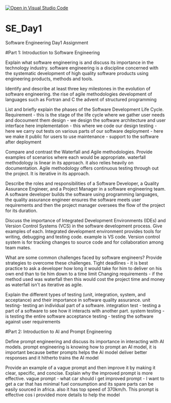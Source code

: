 [![Open in Visual Studio Code](https://classroom.github.com/assets/open-in-vscode-2e0aaae1b6195c2367325f4f02e2d04e9abb55f0b24a779b69b11b9e10269abc.svg)](https://classroom.github.com/online_ide?assignment_repo_id=15567201&assignment_repo_type=AssignmentRepo)
# SE_Day1
Software Engineering Day1 Assignment

#Part 1: Introduction to Software Engineering

Explain what software engineering is and discuss its importance in the technology industry.
software engineering is a discipline concerned with the systematic development of high quality software products using engineering products, methods and tools.

Identify and describe at least three key milestones in the evolution of software engineering.
the rise of agile methodologies
development of languages such as Fortran and C
the advent of structured programming

List and briefly explain the phases of the Software Development Life Cycle.
Requirement - this is the stage of the life cycle where we gather user needs and docoument them
design - we design the software architecture and user interface here
implementation - this where we code our design
testing - here we carry out tests on various parts of  our software
deployment - here we make it public for users to use
maintenance - support to the software after deployment

Compare and contrast the Waterfall and Agile methodologies. Provide examples of scenarios where each would be appropriate.
waterfall methodology is linear in its approach. it also relies heavily on documentation.
Agile methodology offers continuous testing through out the project. It is iterative in its approach.

Describe the roles and responsibilities of a Software Developer, a Quality Assurance Engineer, and a Project Manager in a software engineering team.
A software developer builds the software  using programming languages, the quality assurance engineer ensures the software meets user requirements and then the project manager oversees the flow of the project for its duration.

Discuss the importance of Integrated Development Environments (IDEs) and Version Control Systems (VCS) in the software development process. Give examples of each.
Integrated development environment provides tools for writing, debugging and testing code. example is VS code. Version control system is for tracking changes to source code and for collaboration among team mates.

What are some common challenges faced by software engineers? Provide strategies to overcome these challenges.
Tight deadlines - it is best practice to ask a developer how long it would take for him to deliver on his own end than to tie him down to a time limit
Changing requirements -  if the method used was waterfall then this would cost the project time and money as waterfall isn't as iterative as agile.


Explain the different types of testing (unit, integration, system, and acceptance) and their importance in software quality assurance.
unit testing- testing an individual part of a software.
integration test - testing a part of a software to see how it interacts with another part.
system testing -is testing the entire software
acceptance testing - testing the software against user requirements

#Part 2: Introduction to AI and Prompt Engineering


Define prompt engineering and discuss its importance in interacting with AI models.
prompt engineering is knowing how to prompt an AI model, it is important because better prompts helps the AI model deliver better responses and it hitherto trains the AI model

Provide an example of a vague prompt and then improve it by making it clear, specific, and concise. Explain why the improved prompt is more effective.
vague prompt - what car should  i get 
improved prompt - I want to get a car that has minimal fuel consumption and its spare parts can be easily sourced in africa. also it has top speed of 370km/h. This prompt is effective cos i provided more details to help the model
